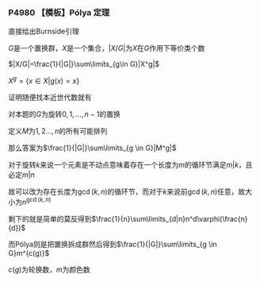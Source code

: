 ### P4980 【模板】Pólya 定理

直接给出Burnside引理

$G$是一个置换群，$X$是一个集合，$|X/G|$为$X$在$G$作用下等价类个数

$|X/G|=\frac{1}{|G|}\sum\limits_{g\in G}|X^g|$

$X^g=\{x\in X|g(x)=x\}$ 

证明随便找本近世代数就有

对本题的$G$为旋转$0,1,\dots,n-1$的置换

定义$M$为$1,2\dots,n$的所有可能排列

那么答案为$\frac{1}{|G|}\sum\limits_{g \in G}|M^g|$

对于旋转$k$来说一个元素是不动点意味着存在一个长度为$m$的循环节满足$m|k$，且必定$m|n$

故可以改为存在长度为$\gcd(k,n)$的循环节，而对于$k$来说前$\gcd(k,n)$任意，故大小为$n^{\gcd(k,n)}$

剩下的就是简单的莫反得到$\frac{1}{n}\sum\limits_{d|n}n^d\varphi(\frac{n}{d})$

而Pólya则是把置换拆成群然后得到$\frac{1}{|G|}\sum\limits_{g \in G}m^{c(g)}$

$c(g)$为轮换数，$m$为颜色数